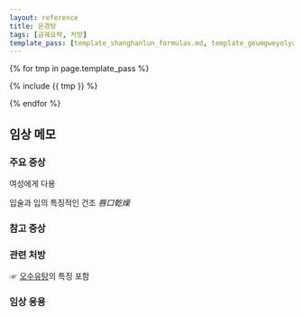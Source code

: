 ```yaml
---
layout: reference
title: 온경탕
tags: [금궤요략, 처방]
template_pass: [template_shanghanlun_formulas.md, template_geumgweyolyag_formulas.md, template_etc_formulas.md]
---
```


{% for tmp in page.template_pass %}

{% include {{ tmp }} %}

{% endfor %}

## 임상 메모


### 주요 증상

여성에게 다용

입술과 입의 특징적인 건조 _唇口乾燥_

### 참고 증상


### 관련 처방

☞ [오수유탕]({{site.formulaurl}}/오수유탕)의 특징 포함

### 임상 응용
